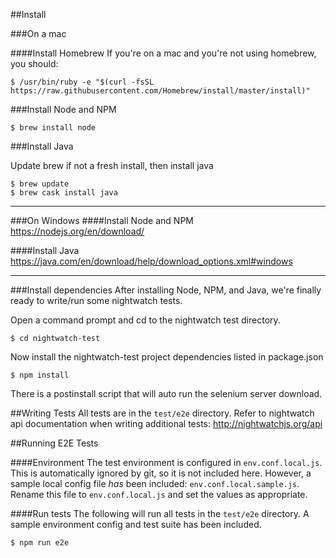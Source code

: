 ##Install

###On a mac

####Install Homebrew
If you're on a mac and you're not using homebrew, you should:

```
$ /usr/bin/ruby -e "$(curl -fsSL https://raw.githubusercontent.com/Homebrew/install/master/install)"
```

###Install Node and NPM
```
$ brew install node
```

###Install Java

Update brew if not a fresh install, then install java

```
$ brew update
$ brew cask install java
```
---
###On Windows
####Install Node and NPM
<https://nodejs.org/en/download/>

####Install Java
<https://java.com/en/download/help/download_options.xml#windows>

---

###Install dependencies
After installing Node, NPM, and Java, we're finally ready to write/run some nightwatch tests.

Open a command prompt and cd to the nightwatch test directory.  

```
$ cd nightwatch-test
```
Now install the nightwatch-test project dependencies listed in package.json

```
$ npm install
```

There is a postinstall script that will auto run the selenium server download.

##Writing Tests
All tests are in the `test/e2e` directory.  Refer to nightwatch api documentation when writing additional tests: <http://nightwatchjs.org/api>

##Running E2E Tests

####Environment
The test environment is configured in `env.conf.local.js`.  This is automatically ignored by git, so it is not included here.  However, a sample local config file *has* been included: `env.conf.local.sample.js`.  Rename this file to `env.conf.local.js` and set the values as appropriate.

####Run tests
The following will run all tests in the `test/e2e` directory.  A sample environment config and test suite has been included.

```
$ npm run e2e
```
